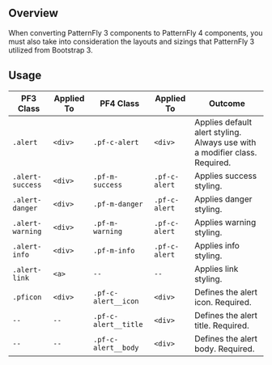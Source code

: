 ## Overview

When converting PatternFly 3 components to PatternFly 4 components, you must also take into consideration the layouts and sizings that PatternFly 3 utilized from Bootstrap 3.

## Usage

| PF3 Class | Applied To | PF4 Class | Applied To | Outcome |
| -- | -- | -- | -- | -- |
| `.alert` | `<div>` | `.pf-c-alert` | `<div>` | Applies default alert styling. Always use with a modifier class. Required. |
| `.alert-success` | `<div>` | `.pf-m-success` | `.pf-c-alert` | Applies success styling.|
| `.alert-danger` | `<div>` | `.pf-m-danger` | `.pf-c-alert` | Applies danger styling. |
| `.alert-warning` | `<div>` | `.pf-m-warning` | `.pf-c-alert` | Applies warning styling. |
| `.alert-info` | `<div>` | `.pf-m-info` | `.pf-c-alert` | Applies info styling.|
| `.alert-link` | `<a>` | `--` | `--` | Applies link styling. |
| `.pficon` | `<div>` | `.pf-c-alert__icon` | `<div>`| Defines the alert icon. Required. |
| `--` | `--` | `.pf-c-alert__title` | `<div>` | Defines the alert title. Required. |
| `--` | `--` | `.pf-c-alert__body` | `<div>` | Defines the alert body. Required. |